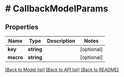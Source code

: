 # # CallbackModelParams

## Properties

Name | Type | Description | Notes
------------ | ------------- | ------------- | -------------
**key** | **string** |  | [optional]
**macro** | **string** |  | [optional]

[[Back to Model list]](../../README.md#models) [[Back to API list]](../../README.md#endpoints) [[Back to README]](../../README.md)
